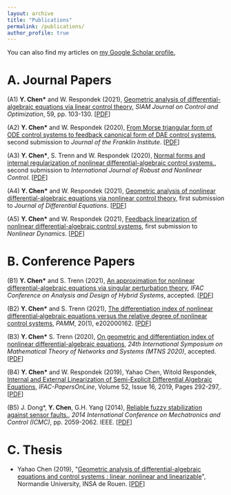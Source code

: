 ```yaml
---
layout: archive
title: "Publications"
permalink: /publications/
author_profile: true
---
```



 You can also find my articles on <u><a href="https://scholar.google.com/citations?user=xTOD5hAAAAAJ&hl=en&authuser=1#">my Google Scholar profile</a>.</u>
 

A. Journal Papers  
======
(A1)  **Y. Chen\*** and W. Respondek (2021), [Geometric analysis of differential-algebraic equations via linear control theory](https://epubs.siam.org/doi/abs/10.1137/20M1329330?casa_token=AIu59d4mDwUAAAAA:BFTGUEdK5YBPDbBcmJzFPb7_RW9zHJgQUrE53TA-YdfACTxIWTuFB8MyNQivsiGkZdnwrH9Viw), *SIAM Journal on Control and Optimization*, 59, pp. 103-130. \[[PDF](http://chenyahao.github.io/files/A1Geo.pdf)\]
 
(A2) **Y. Chen\*** and W. Respondek (2020), [From Morse triangular form of ODE control systems to feedback canonical form of DAE control systems](http://chenyahao.github.io/publication/A1Geo), second submission to *Journal of the Franklin Institute*. \[[PDF](http://chenyahao.github.io/files/paper1.pdf)\]

(A3) **Y. Chen\***, S. Trenn and W. Respondek (2020), [Normal forms and internal regularization of nonlinear differential-algebraic control systems.](http://chenyahao.github.io/publication/A1Geo), second submission to *International Journal of Robust and Nonlinear Control*. \[[PDF](http://chenyahao.github.io/files/paper1.pdf)\]

(A4) **Y. Chen\*** and W. Respondek (2021), [Geometric analysis of nonlinear differential-algebraic equations via nonlinear control theory](http://chenyahao.github.io/publication/A1Geo), first submission to *Journal of Differential Equations*. \[[PDF](http://chenyahao.github.io/files/paper1.pdf)\]

(A5) **Y. Chen\*** and W. Respondek (2021), [Feedback linearization of nonlinear differential-algebraic control systems](http://chenyahao.github.io/publication/A1Geo), first submission to *Nonlinear Dynamics*. \[[PDF](http://chenyahao.github.io/files/paper1.pdf)\]

B.  Conference Papers
======
 
(B1)  **Y. Chen\*** and S. Trenn (2021), [An approximation for nonlinear differential-algebraic equations via singular perturbation theory](http://chenyahao.github.io/publication/A1Geo), *IFAC Conference on Analysis and Design of Hybrid Systems*, accepted. \[[PDF](http://chenyahao.github.io/files/paper1.pdf)\]
 
(B2) **Y. Chen\*** and S. Trenn (2021), [The differentiation index of nonlinear differential‐algebraic equations versus the relative degree of nonlinear control systems](http://chenyahao.github.io/publication/A1Geo),  *PAMM*, 20(1), e202000162. \[[PDF](http://chenyahao.github.io/files/paper1.pdf)\]

(B3) **Y. Chen\*** S. Trenn (2020), [On geometric and differentiation index of nonlinear differential-algebraic equations](http://chenyahao.github.io/publication/A1Geo),  *24th International Symposium on Mathematical Theory of Networks and Systems (MTNS 2020)*, accepted. \[[PDF](http://chenyahao.github.io/files/paper1.pdf)\]

(B4) **Y. Chen\*** and W. Respondek (2019), Yahao Chen, Witold Respondek, [Internal and External Linearization of Semi-Explicit Differential Algebraic Equations](http://chenyahao.github.io/publication/A1Geo), *IFAC-PapersOnLine*, Volume 52, Issue 16, 2019, Pages 292-297,. \[[PDF](http://chenyahao.github.io/files/paper1.pdf)\]

(B5) J. Dong*, **Y. Chen**, G.H. Yang (2014), [Reliable fuzzy stabilization against sensor faults.](http://chenyahao.github.io/publication/A1Geo), *2014 International Conference on Mechatronics and Control (ICMC)*, pp. 2059-2062. IEEE. \[[PDF](http://chenyahao.github.io/files/paper1.pdf)\]


C. Thesis
======
* Yahao Chen (2019), "[Geometric analysis of differential-algebraic equations and control systems : linear, nonlinear and linearizable](http://chenyahao.github.io/publication/C1Geo)", Normandie University, INSA de Rouen. \[[PDF](http://chenyahao.github.io/files/paper1.pdf)\]

